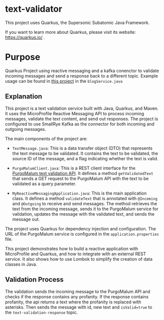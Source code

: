 # text-validator

This project uses Quarkus, the Supersonic Subatomic Java Framework.

If you want to learn more about Quarkus, please visit its website: https://quarkus.io/ .

# Purpose
Quarkus Project using reactive messaging and a kafka conenctor to validate incoming messages and send a response back to a different topic. Example usage can be found in [this project](https://github.com/joshua-lehmann/blog-service) in the `blogService.java`

## Explanation
This project is a text validation service built with Java, Quarkus, and Maven. It uses the MicroProfile Reactive Messaging API to process incoming messages, validate the text content, and send out responses. The project is configured to use SmallRye Kafka as the connector for both incoming and outgoing messages.

The main components of the project are:

- `TextMessage.java`: This is a data transfer object (DTO) that represents the text message to be validated. It contains the text to be validated, the source ID of the message, and a flag indicating whether the text is valid.

- `PurgoMalumClient.java`: This is a REST client interface for the [PurgoMalum text validation API](https://www.purgomalum.com/). It defines a method `getValidatedText` that sends a GET request to the PurgoMalum API with the text to be validated as a query parameter.

- `MyReactiveMessagingApplication.java`: This is the main application class. It defines a method `validateText` that is annotated with `@Incoming` and `@Outgoing` to receive and send messages. The method retrieves the text from the incoming message, sends it to the PurgoMalum service for validation, updates the message with the validated text, and sends the message out.

The project uses Quarkus for dependency injection and configuration. The URL of the PurgoMalum service is configured in the `application.properties` file.

This project demonstrates how to build a reactive application with MicroProfile and Quarkus, and how to integrate with an external REST service. It also shows how to use Lombok to simplify the creation of data classes in Java.


## Validation Process
The validation sends the incoming message to the PurgoMalum API and checks if the response contains any profanity. If the response contains profanity, the api returns a text where the profanity is replaced with asterisks. Then sends the message with id, new text and `isValid=true` to the `text-validation-response` topic. 